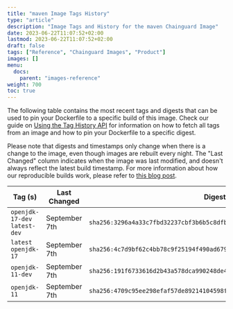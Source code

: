 ```yaml
---
title: "maven Image Tags History"
type: "article"
description: "Image Tags and History for the maven Chainguard Image"
date: 2023-06-22T11:07:52+02:00
lastmod: 2023-06-22T11:07:52+02:00
draft: false
tags: ["Reference", "Chainguard Images", "Product"]
images: []
menu:
  docs:
    parent: "images-reference"
weight: 700
toc: true
---
```


The following table contains the most recent tags and digests that can be used to pin your Dockerfile to a specific build of this image. Check our guide on [Using the Tag History API](/chainguard/chainguard-images/using-the-tag-history-api/) for information on how to fetch all tags from an image and how to pin your Dockerfile to a specific digest.

Please note that digests and timestamps only change when there is a change to the image, even though images are rebuilt every night. The "Last Changed" column indicates when the image was last modified, and doesn't always reflect the latest build timestamp. For more information about how our reproducible builds work, please refer to [this blog post](https://www.chainguard.dev/unchained/reproducing-chainguards-reproducible-image-builds).

| Tag (s)                        | Last Changed  | Digest                                                                    |
|--------------------------------|---------------|---------------------------------------------------------------------------|
|  `openjdk-17-dev` `latest-dev` | September 7th | `sha256:3296a4a33c7fbd32237cbf3b6b5c8dfbb75602bca752b3f734fbb133cf7c742f` |
|  `latest` `openjdk-17`         | September 7th | `sha256:4c7d9bf62c4bb78c9f25194f490ad67923f59e44b07b741f5ec5fbc66e4073f9` |
|  `openjdk-11-dev`              | September 7th | `sha256:191f6733616d2b43a578dca990248de4f22875f71b519019bef325a88487429f` |
|  `openjdk-11`                  | September 7th | `sha256:4709c95ee298efaf57de89214104598f34b11857416cae55c32fe374e63a49e9` |
